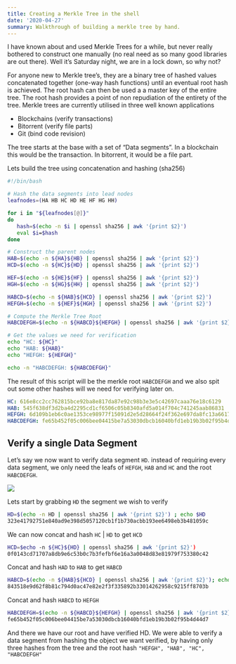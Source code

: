 ```yaml
---
title: Creating a Merkle Tree in the shell
date: '2020-04-27'
summary: Walkthrough of building a merkle tree by hand.
---
```


I have known about and used Merkle Trees for a while, but never really bothered to construct one manually (no real need as so many good libraries are out there). Well it’s Saturday night, we are in a lock down, so why not?

For anyone new to Merkle tree’s, they are a binary tree of hashed values concatenated together (one-way hash functions) until an eventual root hash is achieved. The root hash can then be used a a master key of the entire tree. The root hash provides a point of non repudiation of the entirety of the tree. Merkle trees are currently utilised in three well known applications

* Blockchains (verify transactions)
* Bitorrent (verify file parts)
* Git (bind code revision)

The tree starts at the base with a set of “Data segments”. In a blockchain this would be the transaction. In bitorrent, it would be a file part.

Lets build the tree using concatenation and hashing (sha256)

```bash
#!/bin/bash

# Hash the data segments into lead nodes
leafnodes=(HA HB HC HD HE HF HG HH)

for i in "${leafnodes[@]}"
do
   hash=$(echo -n $i | openssl sha256 | awk '{print $2}')
   eval $i=$hash
done

# Construct the parent nodes
HAB=$(echo -n ${HA}${HB} | openssl sha256 | awk '{print $2}')
HCD=$(echo -n ${HC}${HD} | openssl sha256 | awk '{print $2}')

HEF=$(echo -n ${HE}${HF} | openssl sha256 | awk '{print $2}')
HGH=$(echo -n ${HG}${HH} | openssl sha256 | awk '{print $2}')

HABCD=$(echo -n ${HAB}${HCD} | openssl sha256 | awk '{print $2}')
HEFGH=$(echo -n ${HEF}${HGH} | openssl sha256 | awk '{print $2}')

# Compute the Merkle Tree Root
HABCDEFGH=$(echo -n ${HABCD}${HEFGH} | openssl sha256 | awk '{print $2}')

# Get the values we need for verification
echo "HC: ${HC}"
echo "HAB: ${HAB}"
echo "HEFGH: ${HEFGH}"

echo -n "HABCDEFGH: ${HABCDEFGH}"
```

The result of this script will be the merkle root `HABCDEFGH` and we also spit out some other hashes will we need for verifying later on.

```yaml
HC: 616e8cc2cc762815bce92ba8e817da87e92c98b3e3e5c42697caaa76e18c6129
HAB: 545f638df3d2ba4d2295cd1cf6506c05b8340afd5a014f704c741245aab86831
HEFGH: 6d109b1eb6c0ae1353ce98977f15091d2e5d28664f24f362e697da8fc13a6617
HABCDEFGH: fe65b452f05c006bee04415be7a53030dbcb16040bfd1eb19b3b02f95b4d44d7
```

## Verify a single Data Segment

Let’s say we now want to verify data segment `HD`. instead of requiring every data segment, we only need the leafs of `HEFGH`, `HAB` and `HC` and the root `HABCDEFGH`.


![](merkle-tree-tx.jpg)

Lets start by grabbing `HD` the segment we wish to verify

```bash
HD=$(echo -n HD | openssl sha256 | awk '{print $2}') ; echo $HD
323e41792751e840ad9e398d5057120cb1f1b730acbb193ee6498eb3b481059c
```

We can now concat and hash `HC` | `HD` to get `HCD`

```bash
HCD=$echo -n ${HC}${HD} | openssl sha256 | awk '{print $2}')
0f0143cd71707a8db9e6c53b0c7b3fefbf6e16a3a0048d83e81979f753380c42
```

Concat and hash `HAD` to `HAB` to get `HABCD`

```bash
HABCD=$(echo -n ${HAB}${HCD} | openssl sha256 | awk '{print $2}'); echo $HABCD
843518e9d62f8b81c794d0ac47e82e2f3f335892b33014262958c9215ff8703b
```

Concat and hash `HABCD` to `HEFGH`

```bash
HABCDEFGH=$(echo -n ${HABCD}${HEFGH} | openssl sha256 | awk '{print $2}'); echo $HABCDEFGH
fe65b452f05c006bee04415be7a53030dbcb16040bfd1eb19b3b02f95b4d44d7
```

And there we have our root and have verified HD. We were able to verify a data segment from hashing the object we want verified, by having only three hashes from the tree and the root hash `"HEFGH", "HAB", "HC", "HABCDEFGH"`
